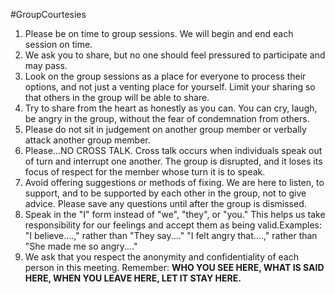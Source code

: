 #GroupCourtesies
1. Please be on time to group sessions. We will begin and end each session on
time.
2. We ask you to share, but no one should feel pressured to participate and may
pass.
3. Look on the group sessions as a place for everyone to process their options,
and not just a venting place for yourself. Limit your sharing so that others in
the group will be able to share.
4. Try to share from the heart as honestly as you can. You can cry, laugh, be
angry in the group, without the fear of condemnation from others.
5. Please do not sit in judgement on another group member or verbally attack
another group member.
6. Please...NO CROSS TALK. Cross talk occurs when individuals speak
out of turn and interrupt one another. The group is disrupted, and it loses its
focus of respect for the member whose turn it is to speak.
7. Avoid offering suggestions or methods of fixing. We are here to listen, to
support, and to be supported by each other in the group, not to give advice.
Please save any questions until after the group is dismissed.
8. Speak in the "I" form instead of "we", "they", or "you." This helps us
take responsibility for our feelings and accept them as being valid.Examples:
"I believe....," rather than "They say...." "I felt angry that....," rather than
"She made me so angry...."
9. We ask that you respect the anonymity and confidentiality of each person in
this meeting. Remember: **WHO YOU SEE HERE, WHAT IS SAID HERE, WHEN YOU LEAVE HERE, LET IT STAY HERE.**